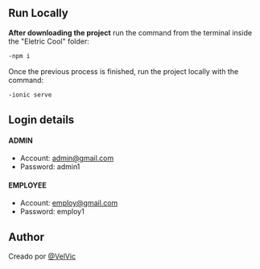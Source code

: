 ## Run Locally
**After downloading the project**
run the command from the terminal inside the "Eletric Cool" folder:
```bash
-npm i
```
Once the previous process is finished, run the project locally with the command:
```bash
-ionic serve
```
## Login details
#### **ADMIN**
- Account: admin@gmail.com
- Password: admin1
#### **EMPLOYEE**
- Account: employ@gmail.com
- Password: employ1

## Author

Creado por [@VelVic](https://github.com/VelVic)
